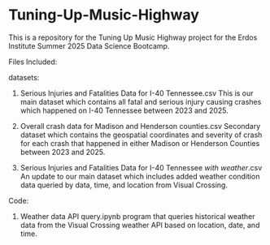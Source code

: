 # Tuning-Up-Music-Highway
This is a repository for the Tuning Up Music Highway project for the Erdos Institute Summer 2025 Data Science Bootcamp.

Files Included:

datasets:
  1. Serious Injuries and Fatalities Data for I-40 Tennessee.csv
     This is our main dataset which contains all fatal and serious injury causing crashes which happened on I-40 Tennessee between 2023 and 2025.
     
  2. Overall crash data for Madison and Henderson counties.csv
     Secondary dataset which contains the geospatial coordinates and severity of crash for each crash that happened in either Madison or Henderson Counties between 2023 and 2025.
  
  3. Serious Injuries and Fatalities Data for I-40 Tennessee *with weather*.csv
     An update to our main dataset which includes added weather condition data queried by data, time, and location from Visual Crossing.

Code:
  1. Weather data API query.ipynb
     program that queries historical weather data from the Visual Crossing weather API based on location, date, and time.
